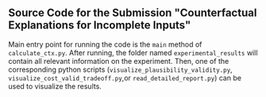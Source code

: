 ## Source Code for the Submission "Counterfactual Explanations for Incomplete Inputs"

Main entry point for running the code is the ```main``` method of ```calculate_ctx.py```.
After running, the folder named ```experimental_results``` will contain all relevant information on the experiment. Then, one of the corresponding python scripts (```visualize_plausibility_validity.py```, ```visualize_cost_valid_tradeoff.py```,or ```read_detailed_report.py```) can be used to visualize the results.
